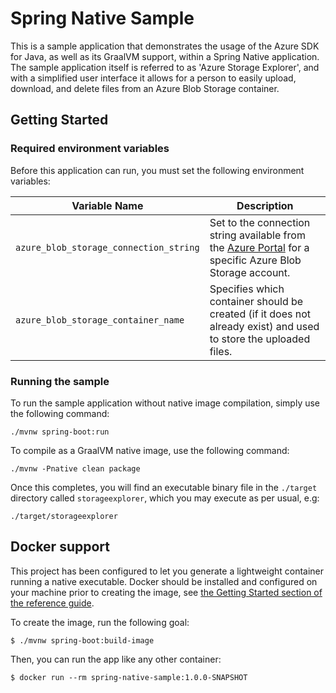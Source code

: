 # Spring Native Sample

This is a sample application that demonstrates the usage of the Azure SDK for Java, as well as its GraalVM support, within a Spring Native application. The sample application itself is referred to as 'Azure Storage Explorer', and with a simplified user interface it allows for a person to easily upload, download, and delete files from an Azure Blob Storage container. 

## Getting Started

### Required environment variables

Before this application can run, you must set the following environment variables:

| Variable Name | Description |
|---------------|-------------|
|`azure_blob_storage_connection_string` | Set to the connection string available from the [Azure Portal](https://portal.azure.com) for a specific Azure Blob Storage account. |
|`azure_blob_storage_container_name` | Specifies which container should be created (if it does not already exist) and used to store the uploaded files. |

### Running the sample

To run the sample application without native image compilation, simply use the following command:

```shell
./mvnw spring-boot:run
```

To compile as a GraalVM native image, use the following command:

```shell
./mvnw -Pnative clean package
```

Once this completes, you will find an executable binary file in the `./target` directory called `storageexplorer`, which you may execute as per usual, e.g:

```shell
./target/storageexplorer
```

## Docker support

This project has been configured to let you generate a lightweight container running a native executable.
Docker should be installed and configured on your machine prior to creating the image, see [the Getting Started section of the reference guide](https://docs.spring.io/spring-native/docs/0.10.0-SNAPSHOT/reference/htmlsingle/#getting-started-buildpacks).

To create the image, run the following goal:

```
$ ./mvnw spring-boot:build-image
```

Then, you can run the app like any other container:

```
$ docker run --rm spring-native-sample:1.0.0-SNAPSHOT
```

